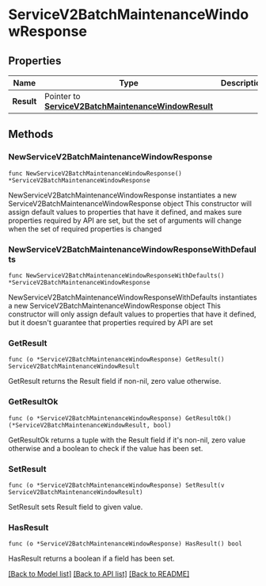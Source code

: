 # ServiceV2BatchMaintenanceWindowResponse

## Properties

Name | Type | Description | Notes
------------ | ------------- | ------------- | -------------
**Result** | Pointer to [**ServiceV2BatchMaintenanceWindowResult**](ServiceV2BatchMaintenanceWindowResult.md) |  | [optional] 

## Methods

### NewServiceV2BatchMaintenanceWindowResponse

`func NewServiceV2BatchMaintenanceWindowResponse() *ServiceV2BatchMaintenanceWindowResponse`

NewServiceV2BatchMaintenanceWindowResponse instantiates a new ServiceV2BatchMaintenanceWindowResponse object
This constructor will assign default values to properties that have it defined,
and makes sure properties required by API are set, but the set of arguments
will change when the set of required properties is changed

### NewServiceV2BatchMaintenanceWindowResponseWithDefaults

`func NewServiceV2BatchMaintenanceWindowResponseWithDefaults() *ServiceV2BatchMaintenanceWindowResponse`

NewServiceV2BatchMaintenanceWindowResponseWithDefaults instantiates a new ServiceV2BatchMaintenanceWindowResponse object
This constructor will only assign default values to properties that have it defined,
but it doesn't guarantee that properties required by API are set

### GetResult

`func (o *ServiceV2BatchMaintenanceWindowResponse) GetResult() ServiceV2BatchMaintenanceWindowResult`

GetResult returns the Result field if non-nil, zero value otherwise.

### GetResultOk

`func (o *ServiceV2BatchMaintenanceWindowResponse) GetResultOk() (*ServiceV2BatchMaintenanceWindowResult, bool)`

GetResultOk returns a tuple with the Result field if it's non-nil, zero value otherwise
and a boolean to check if the value has been set.

### SetResult

`func (o *ServiceV2BatchMaintenanceWindowResponse) SetResult(v ServiceV2BatchMaintenanceWindowResult)`

SetResult sets Result field to given value.

### HasResult

`func (o *ServiceV2BatchMaintenanceWindowResponse) HasResult() bool`

HasResult returns a boolean if a field has been set.


[[Back to Model list]](../README.md#documentation-for-models) [[Back to API list]](../README.md#documentation-for-api-endpoints) [[Back to README]](../README.md)



